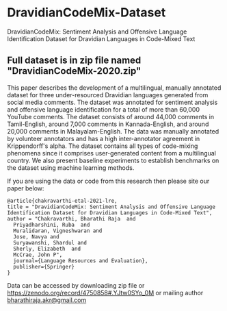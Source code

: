 # DravidianCodeMix-Dataset

DravidianCodeMix: Sentiment Analysis and Offensive Language Identification Dataset for Dravidian Languages in Code-Mixed Text

## Full dataset is in zip file named "DravidianCodeMix-2020.zip"

This paper describes the development of a multilingual, manually annotated dataset for three under-resourced Dravidian languages generated from social media comments. The dataset was annotated for sentiment analysis and offensive language identification for a total of more than 60,000 YouTube comments. The dataset consists of around 44,000 comments in Tamil-English, around 7,000 comments in Kannada-English, and around 20,000 comments in Malayalam-English. The data was manually annotated by volunteer annotators and has a high inter-annotator agreement in Krippendorff's alpha. The dataset contains all types of code-mixing phenomena since it comprises user-generated content from a multilingual country.  We also present baseline experiments to establish benchmarks on the dataset using machine learning methods.

If you are using the data or code from this research then please site our paper below:



    @article{chakravarthi-etal-2021-lre,
    title = "DravidianCodeMix: Sentiment Analysis and Offensive Language Identification Dataset for Dravidian Languages in Code-Mixed Text",
    author = "Chakravarthi, Bharathi Raja  and
      Priyadharshini, Ruba  and
      Muralidaran, Vigneshwaran and
      Jose, Navya and
      Suryawanshi, Shardul and
      Sherly, Elizabeth  and
      McCrae, John P",
      journal={Language Resources and Evaluation},
      publisher={Springer}
    }

Data can be accessed by downloading zip file or https://zenodo.org/record/4750858#.YJtw0SYo_0M or mailing author bharathiraja.akr@gmail.com

